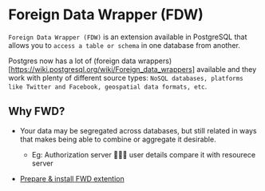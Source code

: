# Foreign Data Wrapper (FDW)

`Foreign Data Wrapper (FDW)` is an extension available in PostgreSQL that allows you to `access a table or schema` in one database from another.

Postgres now has a lot of (foreign data wrappers)[https://wiki.postgresql.org/wiki/Foreign_data_wrappers] available and they work with plenty of different source types: `NoSQL databases, platforms like Twitter and Facebook, geospatial data formats, etc`.


## Why FWD?

* Your data may be segregated across databases, but still related in ways that makes being able to combine or aggregate it desirable.
    * Eg: Authorization server :family_man_man_boy: user details compare it with resourece server


* [Prepare & install FWD extention](Foreign%20Data%20Wrapper/Setup.md)